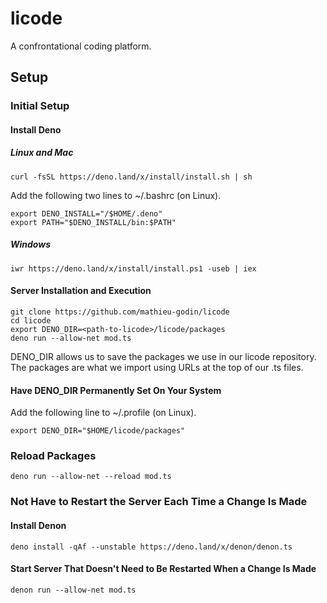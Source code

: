 # licode

A confrontational coding platform.

## Setup

### Initial Setup

#### Install Deno

##### Linux and Mac

```
curl -fsSL https://deno.land/x/install/install.sh | sh
```

Add the following two lines to ~/.bashrc (on Linux).

```
export DENO_INSTALL="/$HOME/.deno"
export PATH="$DENO_INSTALL/bin:$PATH"
```

##### Windows

```
iwr https://deno.land/x/install/install.ps1 -useb | iex
```

#### Server Installation and Execution

```
git clone https://github.com/mathieu-godin/licode
cd licode
export DENO_DIR=<path-to-licode>/licode/packages
deno run --allow-net mod.ts 
```

DENO_DIR allows us to save the packages we use in our licode repository. The packages are what we import using URLs at the top of our .ts files.

#### Have DENO_DIR Permanently Set On Your System

Add the following line to ~/.profile (on Linux).
```
export DENO_DIR="$HOME/licode/packages"
```

### Reload Packages

```
deno run --allow-net --reload mod.ts 
```

### Not Have to Restart the Server Each Time a Change Is Made

#### Install Denon

```
deno install -qAf --unstable https://deno.land/x/denon/denon.ts
```

#### Start Server That Doesn't Need to Be Restarted When a Change Is Made

```
denon run --allow-net mod.ts 
```
